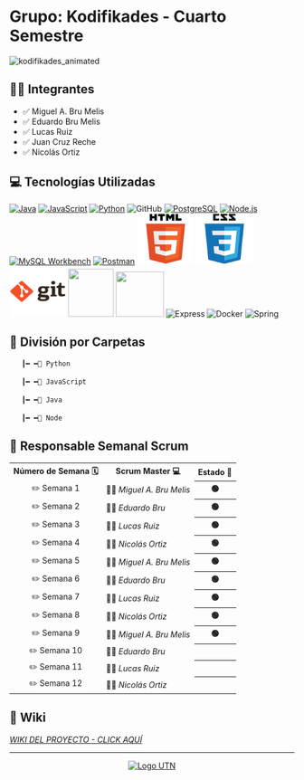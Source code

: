 # Grupo: Kodifikades - Cuarto Semestre
![kodifikades_animated](https://github.com/CodeSystem2022/Kodifikades_Cuarto_Semestre/assets/81488933/efade64a-2a63-4ba4-81d6-10d19febfd82)

## 👨‍💻 Integrantes
- :white_check_mark: Miguel A. Bru Melis <br>
- :white_check_mark: Eduardo Bru Melis <br>
- :white_check_mark: Lucas Ruiz <br>
- :white_check_mark: Juan Cruz Reche <br>
- :white_check_mark: Nicolás Ortiz <br>

## 💻 Tecnologías Utilizadas

  <a href="https://www.java.com/"><img src="https://cdn.icon-icons.com/icons2/2415/PNG/512/java_original_wordmark_logo_icon_146459.png" alt="Java" width="90" height="90"></a>
  <a href="https://www.javascript.com/"><img src="https://upload.wikimedia.org/wikipedia/commons/thumb/9/99/Unofficial_JavaScript_logo_2.svg/480px-Unofficial_JavaScript_logo_2.svg.png" alt="JavaScript" width="80" height="80"></a>
  <a href="https://www.python.org"><img src="https://miro.medium.com/v2/resize:fit:378/1*y6zvdl68fA-5nd9v-StFMg.png" alt="Python" width="90" height="90"></a>
  <img src="https://cdn-icons-png.flaticon.com/512/25/25231.png" alt="GitHub" width="80" height="80"></img>
  <a href="https://www.postgresql.org"><img src="https://upload.wikimedia.org/wikipedia/commons/thumb/2/29/Postgresql_elephant.svg/1200px-Postgresql_elephant.svg.png" alt="PostgreSQL" width="90" height="90"></a>
  <a href="https://nodejs.org/"><img src="https://vistaran-tech.s3.ap-south-1.amazonaws.com/wp-content/uploads/2022/05/13104926/nodejs-logo.png" alt="Node.js" width="100" height="100"></a>
  <a href="https://www.mysql.com/products/workbench/"><img src="https://www.freepnglogos.com/uploads/logo-mysql-png/logo-mysql-mysql-logo-png-images-are-download-crazypng-21.png" alt="MySQL Workbench" width="90" height="90"></a>
  <a href="https://www.postman.com/"><img src="https://yt3.googleusercontent.com/X-rhKMndFm9hT9wIaJns1StBfGbFdLTkAROwm4UZ3n9ucrBky5CFIeeZhSszFXBgQjItzCD0SA=s900-c-k-c0x00ffffff-no-rj" alt="Postman" width="90" height="90"></a>
  <img src="https://github.com/devicons/devicon/blob/master/icons/html5/html5-original-wordmark.svg"  width="100" height="90"/>
  <img src="https://github.com/devicons/devicon/blob/master/icons/css3/css3-original-wordmark.svg " width="100" height="90"/>
  <img src="https://github.com/devicons/devicon/blob/master/icons/git/git-original-wordmark.svg"  width="100" height="90"/>
  <img src="https://upload.wikimedia.org/wikipedia/commons/thumb/3/35/Tux.svg/1200px-Tux.svg.png"  width="80" height="85"/>
  <img src="https://upload.wikimedia.org/wikipedia/commons/thumb/a/a7/React-icon.svg/1150px-React-icon.svg.png" width="85" height="80"/>
  <img src="https://github.com/CodeSystem2022/Kodifikades_Cuarto_Semestre/assets/81488933/2f3e4cb5-6dfc-4fd3-8cb7-32e370e41ed7" alt="Express" width="90" height="90"></img>
  <img src="https://cdn4.iconfinder.com/data/icons/logos-and-brands/512/97_Docker_logo_logos-512.png" alt="Docker" width="90" height="90"></img>
  <img src="https://github.com/CodeSystem2022/Kodifikades_Cuarto_Semestre/assets/81488933/f15a73f4-59f3-4ecb-9145-fdf2d7a31ab6" alt="Spring" width="100" height="100"></img>

##  📂 División por Carpetas

       ┃━ ━📂 Python

       ┃━ ━📂 JavaScript   
    
       ┃━ ━📂 Java
       
       ┃━ ━📂 Node
       

## 🎯 Responsable Semanal Scrum  

  <table align="center">
	<tr>
		<th>Número de Semana 🗓️ </th>
		<th>Scrum Master 💻</th>
    <th>Estado 🚀 </th>
  </tr>
   	<tr>
		<td align="center">✏️ Semana 1</td>
		<td>👨‍💻<em>  Miguel A. Bru Melis </em></td>
		<th> 🟢 </th>
   	</tr>
	<tr>
		<td align="center">✏️ Semana 2</td>
		<td>👨‍💻<em>  Eduardo Bru </em></td>
                <th> 🟢 </th>
	</tr>
	<tr>
		<td align="center" >✏️ Semana 3</td>
		<td>👨‍💻<em>  Lucas Ruiz </em></td>
                <th> 🟢 </th>
	</tr>
        <tr>
		<td align="center">✏️ Semana 4</td>
		<td>👨‍💻<em>  Nicolás Ortiz </em></td>
                <th> 🟢 </th>   
	</tr>
<tr>
		<td align="center">✏️ Semana 5</td>
		<td>👨‍💻<em>  Miguel A. Bru Melis </em></td>
		<th> 🟢 </th>
   	</tr>
	<tr>
		<td align="center">✏️ Semana 6</td>
		<td>👨‍💻<em>  Eduardo Bru </em></td>
                <th> 🟢 </th>
	</tr>
	<tr>
		<td align="center" >✏️ Semana 7</td>
		<td>👨‍💻<em>  Lucas Ruiz </em></td>
                <th> 🟢 </th>
	</tr>
        <tr>
		<td align="center">✏️ Semana 8</td>
		<td>👨‍💻<em>  Nicolás Ortiz </em></td>
                <th> 🟢 </th>   
	</tr>
<tr>
		<td align="center">✏️ Semana 9</td>
		<td>👨‍💻<em>  Miguel A. Bru Melis </em></td>
		<th> 🟢 </th>
   	</tr>
	<tr>
		<td align="center">✏️ Semana 10</td>
		<td>👨‍💻<em>  Eduardo Bru </em></td>
                <th>   </th>
	</tr>
	<tr>
		<td align="center" >✏️ Semana 11</td>
		<td>👨‍💻<em>  Lucas Ruiz </em></td>
                <th>   </th>
	</tr>
        <tr>
		<td align="center">✏️ Semana 12</td>
		<td>👨‍💻<em>  Nicolás Ortiz </em></td>
                <th>   </th>   
	</tr>
</table>
      
## 📖 Wiki

*[WIKI DEL PROYECTO - CLICK AQUÍ](https://github.com/CodeSystem2022/Kodifikades_Cuarto_Semestre/wiki)*

---
<div align="center">
  <a href="https://www.frsr.utn.edu.ar/">
    <img src="https://utn.edu.ar/images/logo-utn.png" alt="Logo UTN" width="200">
  </a>
</div>
